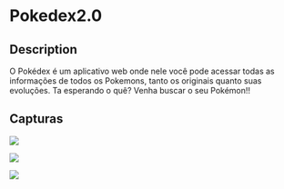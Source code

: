 # Pokedex2.0

## Description
O Pokédex é um aplicativo web onde nele você pode acessar todas as informações de todos os Pokemons, tanto os originais quanto suas evoluções.
Ta esperando o quê? Venha buscar o seu Pokémon!! 

## Capturas

<p aling="center">
    <img src="assets/To_Readme/PokedexImage1.jpeg.png">
</p>

<p aling="center">
    <img src="assets/To_Readme/PokedexImage2.jpeg.png">
</p>

<p aling="center">
    <img src="assets/To_Readme/PokedexImage3.jpeg.png">
</p>
